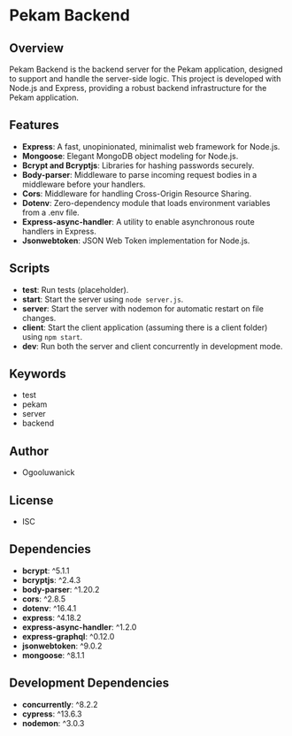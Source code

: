 # Pekam Backend

## Overview

Pekam Backend is the backend server for the Pekam application, designed to support and handle the server-side logic. This project is developed with Node.js and Express, providing a robust backend infrastructure for the Pekam application.

## Features

- **Express**: A fast, unopinionated, minimalist web framework for Node.js.
- **Mongoose**: Elegant MongoDB object modeling for Node.js.
- **Bcrypt and Bcryptjs**: Libraries for hashing passwords securely.
- **Body-parser**: Middleware to parse incoming request bodies in a middleware before your handlers.
- **Cors**: Middleware for handling Cross-Origin Resource Sharing.
- **Dotenv**: Zero-dependency module that loads environment variables from a .env file.
- **Express-async-handler**: A utility to enable asynchronous route handlers in Express.
- **Jsonwebtoken**: JSON Web Token implementation for Node.js.

## Scripts

- **test**: Run tests (placeholder).
- **start**: Start the server using `node server.js`.
- **server**: Start the server with nodemon for automatic restart on file changes.
- **client**: Start the client application (assuming there is a client folder) using `npm start`.
- **dev**: Run both the server and client concurrently in development mode.

## Keywords

- test
- pekam
- server
- backend

## Author

- Ogooluwanick

## License

- ISC

## Dependencies

- **bcrypt**: ^5.1.1
- **bcryptjs**: ^2.4.3
- **body-parser**: ^1.20.2
- **cors**: ^2.8.5
- **dotenv**: ^16.4.1
- **express**: ^4.18.2
- **express-async-handler**: ^1.2.0
- **express-graphql**: ^0.12.0
- **jsonwebtoken**: ^9.0.2
- **mongoose**: ^8.1.1

## Development Dependencies

- **concurrently**: ^8.2.2
- **cypress**: ^13.6.3
- **nodemon**: ^3.0.3

